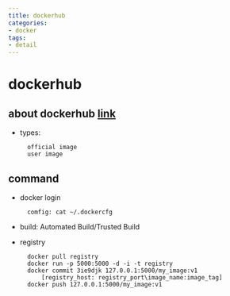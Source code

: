 ```yaml
---
title: dockerhub
categories:
- docker
tags:
- detail
---
```


# dockerhub

## about dockerhub [link](https://hub.docker.com)

- types:

        official image
        user image

## command

- docker login

        comfig: cat ~/.dockercfg

- build: Automated Build/Trusted Build
    
- registry

        docker pull registry
        docker run -p 5000:5000 -d -i -t registry
        docker commit 3ie9djk 127.0.0.1:5000/my_image:v1
            [registry_host: registry_port\image_name:image_tag]
        docker push 127.0.0.1:5000/my_image:v1